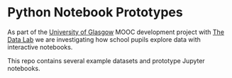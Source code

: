 
# Python Notebook Prototypes

As part of the [University of Glasgow](https://www.gla.ac.uk) MOOC
development project with [The Data Lab](https://www.thedatalab.com) we are 
investigating how school pupils explore data with interactive notebooks.

This repo contains several example datasets and prototype Jupyter
notebooks.



